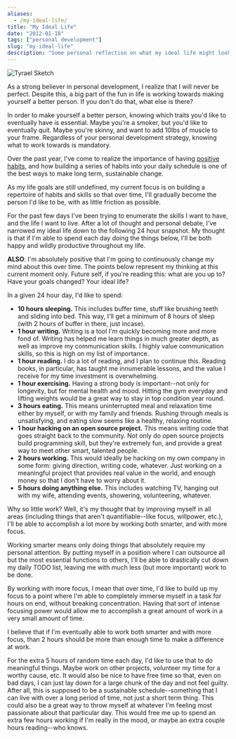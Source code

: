 ```yaml
---
aliases:
  - /my-ideal-life/
title: "My Ideal Life"
date: "2012-01-18"
tags: ["personal development"]
slug: "my-ideal-life"
description: "Some personal reflection on what my ideal life might look like."
---
```



![Tyrael Sketch][]


As a strong believer in personal development, I realize that I will never be
perfect.  Despite this, a big part of the fun in life is working towards making
yourself a better person.  If you don't do that, what else is there?

In order to make yourself a better person, knowing which traits you'd like to
eventually have is essential.  Maybe you're a smoker, but you'd like to
eventually quit.  Maybe you're skinny, and want to add 10lbs of muscle to your
frame.  Regardless of your personal development strategy, knowing what to work
towards is mandatory.

Over the past year, I've come to realize the importance of having
[positive habits][], and how building a series of habits into your daily
schedule is one of the best ways to make long term, sustainable change.

As my life goals are still undefined, my current focus is on building a
repertoire of habits and skills so that over time, I'll gradually become the
person I'd like to be, with as little friction as possible.

For the past few days I've been trying to enumerate the skills I want to have,
and the life I want to live.  After a lot of thought and personal debate, I've
narrowed my ideal life down to the following 24 hour snapshot.  My thought is
that if I'm able to spend each day doing the things below, I'll be both happy
and wildly productive throughout my life.

**ALSO**: I'm absolutely positive that I'm going to continuously change my mind
about this over time.  The points below represent my thinking at this current
moment only.  Future self, if you're reading this: what are you up to?  Have
your goals changed?  Your ideal life?

In a given 24 hour day, I'd like to spend:

-   **10 hours sleeping.**  This includes buffer time, stuff like brushing
    teeth and sliding into bed.  This way, I'll get a minimum of 8 hours of
    sleep (with 2 hours of buffer in there, just incase).
-   **1 hour writing.**  Writing is a tool I'm quickly becoming more and more
    fond of.  Writing has helped me learn things in much greater depth, as well
    as improve my communication skills.  I highly value communication skills,
    so this is high on my list of importance.
-   **1 hour reading.**  I do a lot of reading, and I plan to continue this.
    Reading books, in particular, has taught me innumerable lessons, and the
    value I receive for my time investment is overwhelming.
-   **1 hour exercising.**  Having a strong body is important--not only for
    longevity, but for mental health and mood.  Hitting the gym everyday and
    lifting weights would be a great way to stay in top condition year round.
-   **3 hours eating.**  This means uninterrupted meal and relaxation time
    either by myself, or with my family and friends.  Rushing through meals is
    unsatisfying, and eating slow seems like a healthy, relaxing routine.
-   **1 hour hacking on an open source project.**  This means writing code that
    goes straight back to the community.  Not only do open source projects
    build programming skill, but they're extremely fun, and provide a great way
    to meet other smart, talented people.
-   **2 hours working.**  This would ideally be hacking on my own company in
    some form: giving direction, writing code, whatever.  Just working on a
    meaningful project that provides real value in the world, and enough money
    so that I don't have to worry about it.
-   **5 hours doing anything else.**  This includes watching TV, hanging out
    with my wife, attending events, showering, volunteering, whatever.

Why so little work?  Well, it's my thought that by improving myself in all
areas (including things that aren't quantifiable--like focus, willpower,
etc.), I'll be able to accomplish a lot more by working both smarter, and with
more focus.

Working smarter means only doing things that absolutely require my personal
attention.  By putting myself in a position where I can outsource all but the
most essential functions to others, I'll be able to drastically cut down my
daily TODO list, leaving me with much less (but more important) work to be
done.

By working with more focus, I mean that over time, I'd like to build up my
focus to a point where I'm able to completely immerse myself in a task for
hours on end, without breaking concentration.  Having that sort of intense
focusing power would allow me to accomplish a great amount of work in a very
small amount of time.

I believe that if I'm eventually able to work both smarter and with more focus,
than 2 hours should be more than enough time to make a difference at work.

For the extra 5 hours of random time each day, I'd like to use that to do
meaningful things.  Maybe work on other projects, volunteer my time for a
worthy cause, etc.  It would also be nice to have free time so that, even on
bad days, I can just lay down for a large chunk of the day and not feel guilty.
After all, this is supposed to be a sustainable schedule--something that I can
live with over a long period of time, not just a short term thing.  This could
also be a great way to throw myself at whatever I'm feeling most passionate
about that particular day.  This would free me up to spend an extra few hours
working if I'm really in the mood, or maybe an extra couple hours reading--who
knows.


  [Tyrael Sketch]: /static/blog/images/2012/tyrael-sketch.png "Tyrael Sketch"
  [positive habits]: {filename}/articles/2012/what-im-doing-in-2012.md "What I'm Doing in 2012"
